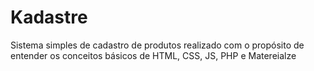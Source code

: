 # Kadastre
Sistema simples de cadastro de produtos realizado com o propósito de entender os conceitos básicos de HTML, CSS, JS, PHP e Matereialze

